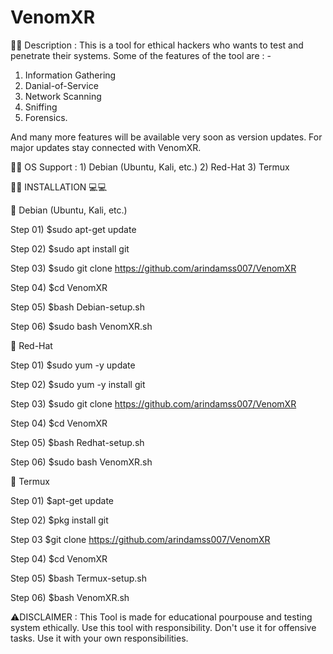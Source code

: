 # VenomXR

🔰🔰 Description :
This is a tool for ethical hackers who wants to test and penetrate their systems. Some of the features of the tool are : - 

1) Information Gathering 
2) Danial-of-Service 
3) Network Scanning 
4) Sniffing 
5) Forensics.

And many more features will be available very soon as version updates. For major updates stay connected with VenomXR.

🔰🔰 OS Support :  1) Debian (Ubuntu, Kali, etc.) 2) Red-Hat 3) Termux

🔰🔰 INSTALLATION 💻💻

🛑 Debian (Ubuntu, Kali, etc.) 

  Step 01) $sudo apt-get update

  Step 02) $sudo apt install git

  Step 03) $sudo git clone https://github.com/arindamss007/VenomXR

  Step 04) $cd VenomXR

  Step 05) $bash Debian-setup.sh

  Step 06) $sudo bash VenomXR.sh


🛑 Red-Hat 
 
  Step 01) $sudo yum -y update

  Step 02) $sudo yum -y install git

  Step 03) $sudo git clone https://github.com/arindamss007/VenomXR

  Step 04) $cd VenomXR

  Step 05) $bash Redhat-setup.sh

  Step 06) $sudo bash VenomXR.sh


🛑 Termux 

  Step 01) $apt-get update

  Step 02) $pkg install git

  Step 03 $git clone https://github.com/arindamss007/VenomXR

  Step 04) $cd VenomXR

  Step 05) $bash Termux-setup.sh

  Step 06) $bash VenomXR.sh





⚠️DISCLAIMER : This Tool is made for educational pourpouse and testing system ethically. Use this tool with responsibility. Don't use it for offensive tasks. Use it with your own responsibilities.

